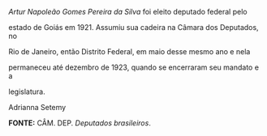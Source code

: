 

*Artur Napoleão Gomes Pereira da Silva* foi eleito deputado federal pelo

estado de Goiás em 1921. Assumiu sua cadeira na Câmara dos Deputados, no

Rio de Janeiro, então Distrito Federal, em maio desse mesmo ano e nela

permaneceu até dezembro de 1923, quando se encerraram seu mandato e a

legislatura.



Adrianna Setemy



**FONTE:** CÂM. DEP. *Deputados brasileiros*.

